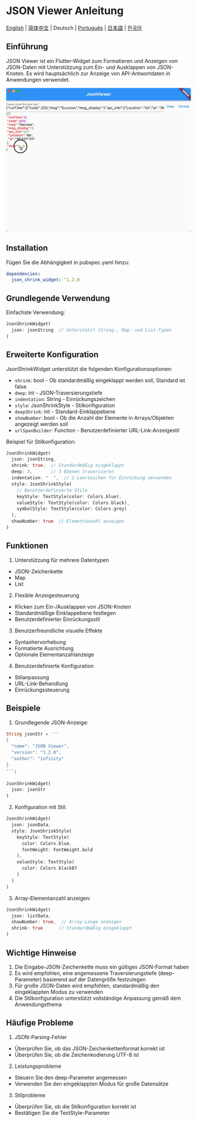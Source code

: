 # JSON Viewer Anleitung

[English](guide_en.md) | [简体中文](guide_cn.md) | Deutsch | [Português](guide_pt.md) | [日本語](guide_jp.md) | [한국어](guide_kr.md)

## Einführung

JSON Viewer ist ein Flutter-Widget zum Formatieren und Anzeigen von JSON-Daten mit Unterstützung zum Ein- und Ausklappen von JSON-Knoten. Es wird hauptsächlich zur Anzeige von API-Antwortdaten in Anwendungen verwendet.

![Alt](pics/show.gif)

## Installation

Fügen Sie die Abhängigkeit in pubspec.yaml hinzu:

```yaml
dependencies:
  json_shrink_widget: ^1.2.0
```

## Grundlegende Verwendung

Einfachste Verwendung:

```dart
JsonShrinkWidget(
  json: jsonString  // Unterstützt String-, Map- und List-Typen
)
```

## Erweiterte Konfiguration

JsonShrinkWidget unterstützt die folgenden Konfigurationsoptionen:

- `shrink`: bool - Ob standardmäßig eingeklappt werden soll, Standard ist false
- `deep`: int - JSON-Traversierungstiefe
- `indentation`: String - Einrückungszeichen
- `style`: JsonShrinkStyle - Stilkonfiguration
- `deepShrink`: int - Standard-Einklappebene
- `showNumber`: bool - Ob die Anzahl der Elemente in Arrays/Objekten angezeigt werden soll
- `urlSpanBuilder`: Function - Benutzerdefinierter URL-Link-Anzeigestil

Beispiel für Stilkonfiguration:

```dart
JsonShrinkWidget(
  json: jsonString,
  shrink: true,  // Standardmäßig eingeklappt
  deep: 3,       // 3 Ebenen traversieren
  indentation: "  ",  // 2 Leerzeichen für Einrückung verwenden
  style: JsonShrinkStyle(
    // Benutzerdefinierte Stile
    keyStyle: TextStyle(color: Colors.blue),
    valueStyle: TextStyle(color: Colors.black),
    symbolStyle: TextStyle(color: Colors.grey)
  ),
  showNumber: true  // Elementanzahl anzeigen
)
```

## Funktionen

1. Unterstützung für mehrere Datentypen
- JSON-Zeichenkette
- Map
- List

2. Flexible Anzeigesteuerung
- Klicken zum Ein-/Ausklappen von JSON-Knoten
- Standardmäßige Einklappebene festlegen
- Benutzerdefinierter Einrückungsstil

3. Benutzerfreundliche visuelle Effekte
- Syntaxhervorhebung
- Formatierte Ausrichtung
- Optionale Elementanzahlanzeige

4. Benutzerdefinierte Konfiguration
- Stilanpassung
- URL-Link-Behandlung
- Einrückungssteuerung

## Beispiele

1. Grundlegende JSON-Anzeige:

```dart
String jsonStr = '''
{
  "name": "JSON Viewer",
  "version": "1.2.0",
  "author": "infinity"
}
''';

JsonShrinkWidget(
  json: jsonStr
)
```

2. Konfiguration mit Stil:

```dart
JsonShrinkWidget(
  json: jsonData,
  style: JsonShrinkStyle(
    keyStyle: TextStyle(
      color: Colors.blue,
      fontWeight: FontWeight.bold
    ),
    valueStyle: TextStyle(
      color: Colors.black87
    )
  )
)
```

3. Array-Elementanzahl anzeigen:

```dart
JsonShrinkWidget(
  json: listData,
  showNumber: true,  // Array-Länge anzeigen
  shrink: true      // Standardmäßig eingeklappt
)
```

## Wichtige Hinweise

1. Die Eingabe-JSON-Zeichenkette muss ein gültiges JSON-Format haben
2. Es wird empfohlen, eine angemessene Traversierungstiefe (deep-Parameter) basierend auf der Datengröße festzulegen
3. Für große JSON-Daten wird empfohlen, standardmäßig den eingeklappten Modus zu verwenden
4. Die Stilkonfiguration unterstützt vollständige Anpassung gemäß dem Anwendungsthema

## Häufige Probleme

1. JSON-Parsing-Fehler
- Überprüfen Sie, ob das JSON-Zeichenkettenformat korrekt ist
- Überprüfen Sie, ob die Zeichenkodierung UTF-8 ist

2. Leistungsprobleme
- Steuern Sie den deep-Parameter angemessen
- Verwenden Sie den eingeklappten Modus für große Datensätze

3. Stilprobleme
- Überprüfen Sie, ob die Stilkonfiguration korrekt ist
- Bestätigen Sie die TextStyle-Parameter 